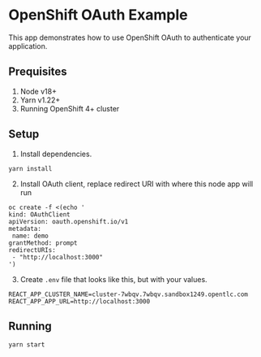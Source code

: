 # OpenShift OAuth Example

This app demonstrates how to use OpenShift OAuth to authenticate your application.

## Prequisites

1. Node v18+
2. Yarn v1.22+
3. Running OpenShift 4+ cluster

## Setup

1. Install dependencies.

```shell
yarn install
```

2. Install OAuth client, replace redirect URI
with where this node app will run

```shell
oc create -f <(echo '
kind: OAuthClient
apiVersion: oauth.openshift.io/v1
metadata:
 name: demo
grantMethod: prompt
redirectURIs:
 - "http://localhost:3000"
')
```

3. Create `.env` file that looks like this,
but with your values.

```shell
REACT_APP_CLUSTER_NAME=cluster-7wbqv.7wbqv.sandbox1249.opentlc.com
REACT_APP_APP_URL=http://localhost:3000
```

## Running

```shell
yarn start
```
